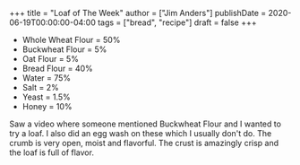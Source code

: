 +++
title = "Loaf of The Week"
author = ["Jim Anders"]
publishDate = 2020-06-19T00:00:00-04:00
tags = ["bread", "recipe"]
draft = false
+++

- Whole Wheat Flour = 50%
- Buckwheat Flour = 5%
- Oat Flour = 5%
- Bread Flour = 40%
- Water = 75%
- Salt = 2%
- Yeast = 1.5%
- Honey = 10%

Saw a video where someone mentioned Buckwheat Flour and I wanted to try a loaf. I also did an egg wash on these which I usually don't do. The crumb is very open, moist and flavorful. The crust is amazingly crisp and the loaf is full of flavor.
